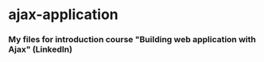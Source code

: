 # ajax-application
### My files for introduction course "Building web application with Ajax" (LinkedIn)
